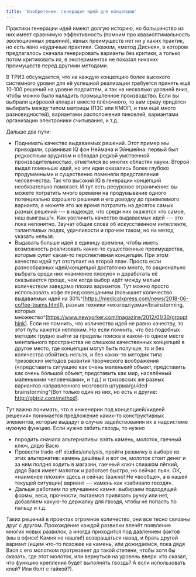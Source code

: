 ```yaml
---
title: 'Изобретение: генерация идей для концепции'
---
```


Практики генерации идей имеют долгую историю, но большинство из них
имеет сравнимую эффективность (помним про квазиоптимальность
эволюционных решений), явных преимуществ нет ни у каких практик, но есть
явно неудачные практики. Скажем, «метод Диснея», в котором предлагалось
сначала генерировать варианты без критики, а только потом критиковать
их, в экспериментах не показал никаких преимуществ перед другими
методами.

В ТРИЗ обсуждается, что на каждую концепцию более высокого системного
уровня для её успешной реализации требуется принять ещё 10-100 решений
на уровне подсистем, и так на несколько уровней вниз, чтобы можно было
наладить промышленное производство. Если вы выбрали цифровой аппарат
вместо плёночного, то вам сразу придётся выбирать между типом матрицы
(ПЗС или КМОП, и там ещё много разновидностей), вариантами расположения
пикселей, вариантами организации электроники считывания, и т.д.

Дальше два пути:

-   Поднимать качество выдаваемых решений. Этот пример мы приводили,
    сравнивая IQ фон Неймана и Эйншейна: первый был редкостным эрудитом
    и обладал редкой умственной производительностью, отметился во многих
    областях науки. Второй выдал поменьше идей, но эти идеи оказались
    более глубоко продуманными и существенно поменяли представления
    человечества. Так что высокий IQ в генерации концепций необязательно
    помогает. И тут есть ресурсное ограничение: вы можете потратить
    много времени на продумывание одного потенциально хорошего решения и
    его доводку до приемлемого варианта, а можете это же время потратить
    на десяток самых разных решений --- в надежде, что среди них
    окажется «то самое, наш выигрыш!». Как увеличить качество выдаваемых
    идей --- это пока непонятно. Звучат общие слова об искусственном
    интеллекте, талантливых людях, удачливости и прочем таком, но на
    метод указать нельзя.
-   Выдавать больше идей в единицу времени, чтобы иметь возможность
    реализовать какие-то существенные преимущества, которые сулит
    какая-то перспективная концепция. При этом качество идей тут
    отступает на второй план. Просто если разнообразных идей/концепций
    достаточно много, то рационально выбрать среди них «наименее плохую»
    и доработать её оказывается проще, чем когда выбор идёт между малым
    количеством заведомо плохих вариантов. Тут можно просто использовать
    кофе перед совещанием (повышает количество выдаваемых идей на
    30%^[<https://medicalxpress.com/news/2018-06-coffee-teams.html>]),
    разные техники «мозгоштурма»/brainstorming, которых
    множество^[<https://www.newyorker.com/magazine/2012/01/30/groupthink>].
    Если не помнить, что количество идей не равно качеству, то этот путь
    кажется неплохим. Но если помнить, что без подобных методик трудно
    выйти за пределы поиска в каком-то одном месте ментального
    пространства не слишком качественных концепций в другое место, где
    концепции могут быть получше, то и без количества обойтись нельзя, и
    без каких-то методик типа тризовских методов развития творческого
    воображения («представить ситуацию как очень маленький объект,
    представить как очень большой объект, представить как мир,
    населённый маленькими человечками», и т.д.) и тризовских же разных
    вариантов направленного мозгового штурма/guided
    brainstorming^[Вот только один из них, но есть и
    другие: <http://gbtriz.com/method>].

Тут важно понимать, что в инженерии под концепцией/«идеей решения»
понимается предложение каких-то конструктивных элементов, которые
выдадут в случае задействования их в надсистеме нужную функцию. Если
нужно забить гвоздь, то нужно

-   породить сначала альтернативы: взять камень, молоток, гаечный ключ,
    дядю Васю
-   Провести trade-off studies/analysis, пройти развилку в выборе из
    этих альтернатив: камень дешёвый и вот он, молоток стоит денег и за
    ним полдня ходить в магазин, гаечный ключ слишком лёгкий, дядя Вася
    имеет молоток и работает быстро, но сейчас пьян. ОК, «наименее
    плохой» здесь и сейчас (важно! Не «вообще», а в нашей текущей
    ситуации) вариант --- камень как «забивало гвоздя».
-   Дальше работаем по улучшению камня: выбираем подходящей формы, веса,
    прочности, пытаемся привязать ручку или нет, добавляем какую-то
    держалку для гвоздя, чтобы не попасть по пальцу и т.д.

Таких решений в проектах огромное количество, они все тесно связаны друг
с другом. Прохождение каждой развилки влечёт появление многих новых
развилок, а иногда приходится под давлением фактов (мы в офисе! Камня не
нашли!) возвращаться назад, и брать другой вариант (ищем что-то похожее
на камень, или дожидаемся, пока дядя Вася с его молотком протрезвеет до
такой степени, чтобы хотя бы сказать, где этот молоток, или вернуться на
уровень вверх: кто сказал, что функцию крепления будет выполнять гвоздь?
А если использовать клей? Или болт с гайкой?).
